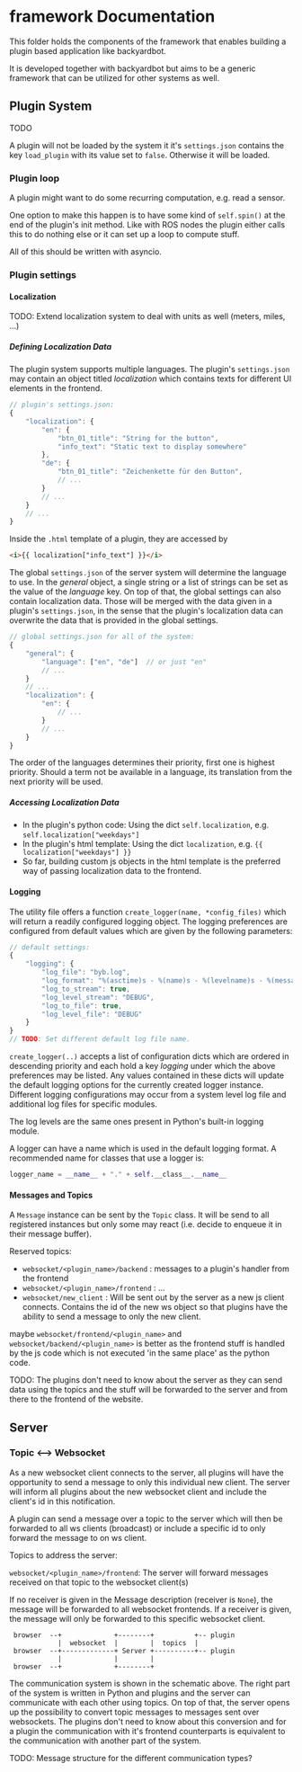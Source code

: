 # framework Documentation

This folder holds the components of the framework that enables building a plugin based application like backyardbot.

It is developed together with backyardbot but aims to be a generic framework that can be utilized for other systems as well.


## Plugin System

TODO

A plugin will not be loaded by the system it it's `settings.json` contains the key `load_plugin` with its value set to `false`. Otherwise it will be loaded.


### Plugin loop

A plugin might want to do some recurring computation, e.g. read a sensor.

One option to make this happen is to have some kind of `self.spin()` at the end of the plugin's init method. Like with ROS nodes the plugin either calls this to do nothing else or it can set up a loop to compute stuff.

All of this should be written with asyncio.


### Plugin settings


#### Localization

TODO: Extend localization system to deal with units as well (meters, miles, ...)

##### Defining Localization Data

The plugin system supports multiple languages. The plugin's `settings.json` may contain an object titled *localization* which contains texts for different UI elements in the frontend.

```js
// plugin's settings.json:
{
    "localization": {
        "en": {
            "btn_01_title": "String for the button",
            "info_text": "Static text to display somewhere"
        },
        "de": {
            "btn_01_title": "Zeichenkette für den Button",
            // ...
        }
        // ...
    }
    // ...
}
```

Inside the `.html` template of a plugin, they are accessed by

```html
<i>{{ localization["info_text"] }}</i>
```

The global `settings.json` of the server system will determine the language to use. In the *general* object, a single string or a list of strings can be set as the value of the *language* key.
On top of that, the global settings can also contain localization data. Those will be merged with the data given in a plugin's `settings.json`, in the sense that the plugin's localization data can overwrite the data that is provided in the global settings.

```js
// global settings.json for all of the system:
{
    "general": {
        "language": ["en", "de"]  // or just "en"
        // ...
    }
    // ...
    "localization": {
        "en": {
            // ...
        }
        // ...
    }
}
```

The order of the languages determines their priority, first one is highest priority. Should a term not be available in a language, its translation from the next priority will be used.

##### Accessing Localization Data

- In the plugin's python code: Using the dict `self.localization`, e.g. `self.localization["weekdays"]`
- In the plugin's html template: Using the dict `localization`, e.g. `{{ localization["weekdays"] }}`
- So far, building custom js objects in the html template is the preferred way of passing localization data to the frontend.

#### Logging

The utility file offers a function `create_logger(name, *config_files)` which will return a readily configured logging object. The logging preferences are configured from default values which are given by the following parameters:

```js
// default settings:
{
    "logging": {
        "log_file": "byb.log",
        "log_format": "%(asctime)s - %(name)s - %(levelname)s - %(message)s",
        "log_to_stream": true,
        "log_level_stream": "DEBUG",
        "log_to_file": true,
        "log_level_file": "DEBUG"
    }
}
// TODO: Set different default log file name.
```

`create_logger(..)` accepts a list of configuration dicts which are ordered in descending priority and each hold a key *logging* under which the above preferences may be listed. Any values contained in these dicts will update the default logging options for the currently created logger instance. Different logging configurations may occur from a system level log file and additional log files for specific modules.

The log levels are the same ones present in Python's built-in logging module.

A logger can have a name which is used in the default logging format. A recommended name for classes that use a logger is:

```python
logger_name = __name__ + "." + self.__class__.__name__
```


#### Messages and Topics

A `Message` instance can be sent by the `Topic` class. It will be send to all registered instances but only some may react (i.e. decide to enqueue it in their message buffer).

Reserved topics:
- `websocket/<plugin_name>/backend` : messages to a plugin's handler from the frontend
- `websocket/<plugin_name>/frontend` : ...
- `websocket/new_client` : Will be sent out by the server as a new js client connects. Contains the id of the new ws object so that plugins have the ability to send a message to only the new client.

maybe `websocket/frontend/<plugin_name>` and `websocket/backend/<plugin_name>` is better as the frontend stuff is handled by the js code which is not executed 'in the same place' as the python code.


TODO: The plugins don't need to know about the server as they can send data using the topics and the stuff will be forwarded to the server and from there to the frontend of the website.


## Server


### Topic <--> Websocket

As a new websocket client connects to the server, all plugins will have the opportunity to send a message to only this individual new client. The server will inform all plugins about the new websocket client and include the client's id in this notification.

A plugin can send a message over a topic to the server which will then be forwarded to all ws clients (broadcast) or include a specific id to only forward the message to on ws client.

Topics to address the server:

`websocket/<plugin_name>/frontend`: The server will forward messages received on that topic to the websocket client(s)

If no receiver is given in the Message description (receiver is `None`), the message will be forwarded to all websocket frontends. If a receiver is given, the message will only be forwarded to this specific websocket client.

```
 browser  --+             +--------+          +-- plugin
            |  websocket  |        |  topics  |
 browser  --+-------------+ Server +----------+-- plugin
            |             |        |
 browser  --+             +--------+
```

The communication system is shown in the schematic above. The right part of the system is written in Python and plugins and the server can communicate with each other using topics. On top of that, the server opens up the possibility to convert topic messages to messages sent over websockets. The plugins don't need to know about this conversion and for a plugin the communication with it's frontend counterparts is equivalent to the communication with another part of the system.

TODO: Message structure for the different communication types?